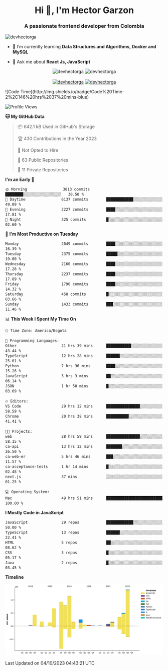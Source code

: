<h1 align="center">Hi 👋, I'm Hector Garzon</h1>
<h3 align="center">A passionate frontend developer from Colombia</h3>

<p align="left"> <img src="https://komarev.com/ghpvc/?username=devhectorga" alt="devhectorga" /> </p>

- 🌱 I’m currently learning **Data Structures and Algorithms, Docker and MySQL**

- 💬 Ask me about **React Js, JavaScript**

<p align="center"> <img src="https://github-readme-stats.vercel.app/api?username=devhectorga&count_private=true&show_icons=true" alt="devhectorga" /> <img src="https://github-readme-stats.vercel.app/api/top-langs/?username=devhectorga&layout=compact" alt="devhectorga" /></p>

<p align="center">
<a href="https://twitter.com/devhectorga" target="blank"><img align="center" src="https://cdn.jsdelivr.net/npm/simple-icons@3.0.1/icons/twitter.svg" alt="devhectorga" height="20" width="20" /></a>
<a href="https://linkedin.com/in/devhectorga" target="blank"><img align="center" src="https://cdn.jsdelivr.net/npm/simple-icons@3.0.1/icons/linkedin.svg" alt="devhectorga" height="20" width="20" /></a>
</p>
<!--START_SECTION:waka-->
![Code Time](http://img.shields.io/badge/Code%20Time-2%2C146%20hrs%2037%20mins-blue)

![Profile Views](http://img.shields.io/badge/Profile%20Views-0-blue)

**🐱 My GitHub Data** 

> 📦 642.1 kB Used in GitHub's Storage 
 > 
> 🏆 430 Contributions in the Year 2023
 > 
> 🚫 Not Opted to Hire
 > 
> 📜 63 Public Repositories 
 > 
> 🔑 11 Private Repositories 
 > 
**I'm an Early 🐤** 

```text
🌞 Morning                3813 commits        ████████░░░░░░░░░░░░░░░░░   30.50 % 
🌆 Daytime                6137 commits        ████████████░░░░░░░░░░░░░   49.09 % 
🌃 Evening                2227 commits        ████░░░░░░░░░░░░░░░░░░░░░   17.81 % 
🌙 Night                  325 commits         █░░░░░░░░░░░░░░░░░░░░░░░░   02.60 % 
```
📅 **I'm Most Productive on Tuesday** 

```text
Monday                   2049 commits        ████░░░░░░░░░░░░░░░░░░░░░   16.39 % 
Tuesday                  2375 commits        █████░░░░░░░░░░░░░░░░░░░░   19.00 % 
Wednesday                2160 commits        ████░░░░░░░░░░░░░░░░░░░░░   17.28 % 
Thursday                 2237 commits        ████░░░░░░░░░░░░░░░░░░░░░   17.89 % 
Friday                   1790 commits        ████░░░░░░░░░░░░░░░░░░░░░   14.32 % 
Saturday                 458 commits         █░░░░░░░░░░░░░░░░░░░░░░░░   03.66 % 
Sunday                   1433 commits        ███░░░░░░░░░░░░░░░░░░░░░░   11.46 % 
```


📊 **This Week I Spent My Time On** 

```text
🕑︎ Time Zone: America/Bogota

💬 Programming Languages: 
Other                    21 hrs 39 mins      ███████████░░░░░░░░░░░░░░   43.44 % 
TypeScript               12 hrs 28 mins      ██████░░░░░░░░░░░░░░░░░░░   25.01 % 
Python                   7 hrs 36 mins       ████░░░░░░░░░░░░░░░░░░░░░   15.26 % 
JavaScript               3 hrs 3 mins        ██░░░░░░░░░░░░░░░░░░░░░░░   06.14 % 
JSON                     1 hr 50 mins        █░░░░░░░░░░░░░░░░░░░░░░░░   03.69 % 

🔥 Editors: 
VS Code                  29 hrs 12 mins      ███████████████░░░░░░░░░░   58.59 % 
Chrome                   20 hrs 38 mins      ██████████░░░░░░░░░░░░░░░   41.41 % 

🐱‍💻 Projects: 
web                      28 hrs 59 mins      ███████████████░░░░░░░░░░   58.15 % 
ca-api                   13 hrs 12 mins      ███████░░░░░░░░░░░░░░░░░░   26.50 % 
ca-web-er                5 hrs 46 mins       ███░░░░░░░░░░░░░░░░░░░░░░   11.57 % 
ca-acceptance-tests      1 hr 14 mins        █░░░░░░░░░░░░░░░░░░░░░░░░   02.48 % 
next.js                  37 mins             ░░░░░░░░░░░░░░░░░░░░░░░░░   01.25 % 

💻 Operating System: 
Mac                      49 hrs 51 mins      █████████████████████████   100.00 % 
```

**I Mostly Code in JavaScript** 

```text
JavaScript               29 repos            ████████████░░░░░░░░░░░░░   50.00 % 
TypeScript               13 repos            ██████░░░░░░░░░░░░░░░░░░░   22.41 % 
HTML                     5 repos             ██░░░░░░░░░░░░░░░░░░░░░░░   08.62 % 
CSS                      3 repos             █░░░░░░░░░░░░░░░░░░░░░░░░   05.17 % 
Java                     2 repos             █░░░░░░░░░░░░░░░░░░░░░░░░   03.45 % 
```



**Timeline**

![Lines of Code chart](https://raw.githubusercontent.com/devHectorGa/devHectorGa/master/assets/bar_graph.png)


 Last Updated on 04/10/2023 04:43:21 UTC
<!--END_SECTION:waka-->
